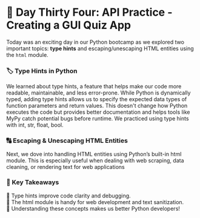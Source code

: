# 🎯 Day Thirty Four: API Practice - Creating a GUI Quiz App

Today was an exciting day in our Python bootcamp as we explored two important topics: **type hints** and escaping/unescaping HTML entities using the ```html``` module.

### 🏷️ Type Hints in Python

We learned about type hints, a feature that helps make our code more readable, maintainable, and less error-prone. While Python is dynamically typed, adding type hints allows us to specify the expected data types of function parameters and return values. This doesn't change how Python executes the code but provides better documentation and helps tools like MyPy catch potential bugs before runtime. We practiced using type hints with int, str, float, bool.

### 🔠 Escaping & Unescaping HTML Entities

Next, we dove into handling HTML entities using Python’s built-in html module. This is especially useful when dealing with web scraping, data cleaning, or rendering text for web applications

### 🌟 Key Takeaways

🔹 Type hints improve code clarity and debugging.  
🔹 The html module is handy for web development and text sanitization.  
🔹 Understanding these concepts makes us better Python developers!